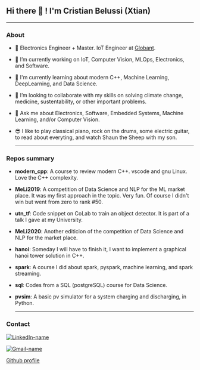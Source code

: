 ## Hi there 👋 ! I'm Cristian Belussi (Xtian)

  ---
  
### About 
- :robot: Electronics Engineer + Master. IoT Engineer at [Globant](https://www.forbes.com/companies/globant).
- :telescope: I’m currently working on IoT, Computer Vision, MLOps, Electronics, and Software.
- :blue_book: I'm currently learning about modern C++, Machine Learning, DeepLearning, and Data Science.
- :wrench: I’m looking to collaborate with my skills on solving climate change, medicine, sustentability, or other important problems.
- :speech_balloon: Ask me about Electronics, Software, Embedded Systems, Machine Learning, and/or Computer Vision.
- :sunglasses: I like to play classical piano, rock on the drums, some electric guitar, to read about everyting, and watch Shaun the Sheep with my son.

  ---
  
### Repos summary

* **modern_cpp**: A course to review modern C++. vscode and gnu Linux. Love the C++ complexity.
* **MeLi2019**: A competition of Data Science and NLP for the ML market place. It was my first approach in the topic. Very fun. Of course I didn't win but went from zero to rank #50.
* **utn_tf**: Code snippet on CoLab to train an object detector. It is part of a talk I gave at my University.
* **MeLi2020**: Another editicion of the competition of Data Science and NLP for the market place.
* **hanoi**: Someday I will have to finish it, I want to implement a graphical hanoi tower solution in C++.
* **spark**: A course I did about spark, pyspark, machine learning, and spark streaming.
* **sql**: Codes from a SQL (postgreSQL) course for Data Science.
* **pvsim**: A basic pv simulator for a system charging and discharging, in Python.

  ---
  
### Contact

[![LinkedIn-name](https://img.shields.io/badge/LinkedIn-0077B5?style=for-the-badge&logo=linkedin&logoColor=white)][linkedin]

[![Gmail-name](https://img.shields.io/badge/Gmail-D14836?style=for-the-badge&logo=gmail&logoColor=white)][gmail]

[Github profile](https://xtianhb.github.io)

<!-- ---------------------------------------------------------------------- -->
[linkedin]: https://www.linkedin.com/in/xtianhb
[gmail]: mailto:cristian{.}belussi{at}gmail{.}com
